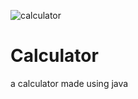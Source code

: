 ![calculator](https://user-images.githubusercontent.com/66320171/123752593-91769200-d8d6-11eb-96ed-38af8a1f70c1.png)
# Calculator
a calculator made using java

